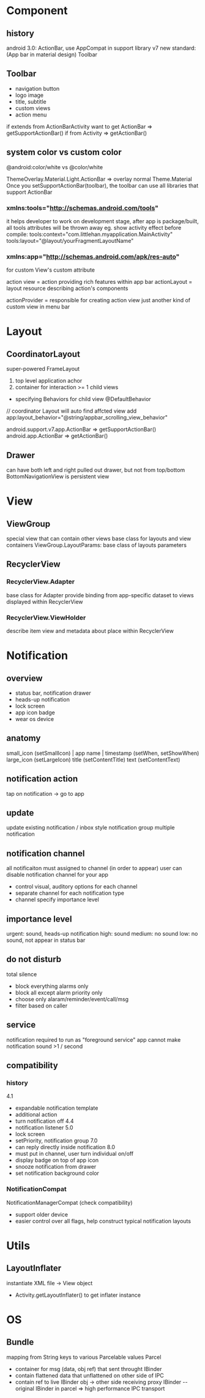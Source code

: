 # Component
## history
android 3.0: ActionBar, use AppCompat in support library v7
new standard: (App bar in material design) Toolbar

## Toolbar
- navigation button
- logo image
- title, subtitle
- custom views
- action menu

if extends from ActionBarActivity want to get ActionBar => getSupportActionBar()
if from Activity => getActionBar()

## system color vs custom color
@android:color/white vs @color/white

ThemeOverlay.Material.Light.ActionBar => overlay normal Theme.Material
Once you setSupportActionBar(toolbar), the toolbar can use all libraries that support ActionBar

### xmlns:tools="http://schemas.android.com/tools"
it helps developer to work on development stage, after app is package/built, all tools attributes will be thrown away
eg. show activity effect before compile:
    tools:context="com.littlehan.myapplication.MainActivity"
    tools:layout="@layout/yourFragmentLayoutName"

### xmlns:app="http://schemas.android.com/apk/res-auto"
for custom View's custom attribute

action view = action providing rich features within app bar
actionLayout = layout resource describing action's components

actionProvider = responsible for creating action view 
  just another kind of custom view in menu bar


# Layout
## CoordinatorLayout
super-powered FrameLayout
1. top level application achor
2. container for interaction >= 1 child views
- specifying Behaviors for child view   @DefaultBehavior

// coordinator Layout will auto find affcted view
add app:layout_behavior="@string/appbar_scrolling_view_behavior" 

android.support.v7.app.ActionBar => getSupportActionBar()
android.app.ActionBar => getActionBar()

## Drawer
can have both left and right pulled out drawer, but not from top/bottom
BottomNavigationView is persistent view



# View
## ViewGroup
special view that can contain other views
base class for layouts and view containers
ViewGroup.LayoutParams: base class of layouts parameters

## RecyclerView
### RecyclerView.Adapter
base class for Adapter
provide binding from app-specific dataset to views displayed within RecyclerView

### RecyclerView.ViewHolder
describe item view and metadata about place within RecyclerView




# Notification
## overview
- status bar, notification drawer
- heads-up notification
- lock screen
- app icon badge
- wear os device

## anatomy
small_icon (setSmallIcon) | app name | timestamp (setWhen, setShowWhen)
large_icon (setLargeIcon)
title (setContentTitle)
text (setContentText)

## notification action
tap on notification -> go to app

## update
update existing notification / inbox style notification
group multiple notification

## notification channel
all notificaiton must assigned to channel (in order to appear)
user can disable notification channel for your app
- control visual, auditory options for each channel
- separate channel for each notification type
- channel specify importance level

## importance level
urgent: sound, heads-up notification
high: sound
medium: no sound
low: no sound, not appear in status bar

## do not disturb
total silence
- block everything
alarms only
- block all except alarm
priority only
- choose only alaram/reminder/event/call/msg
- filter based on caller

## service
notification required to run as "foreground service"
app cannot make notification sound >1 / second

## compatibility
### history
4.1
- expandable notification template
- additional action
- turn notification off
4.4
- notification listener
5.0
- lock screen
- setPriority, notification group
7.0
- can reply directly inside notification
8.0
- must put in channel, user turn individual on/off
- display badge on top of app icon
- snooze notification from drawer
- set notification background color


### NotificationCompat

NotificationManagerCompat (check compatibility)
- support older device
- easier control over all flags, help construct typical notification layouts








# Utils
## LayoutInflater
instantiate XML file -> View object
- Activity.getLayoutInflater() to get inflater instance


# OS
## Bundle
mapping from String keys to various Parcelable values
Parcel
- container for msg (data, obj ref) that sent throught IBinder
- contain flattened data that unflattened on other side of IPC
- contain ref to live IBinder obj -> other side receiving proxy IBinder -- original IBinder in parcel
=> high performance IPC transport



















